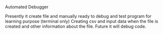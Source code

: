 Automated Debugger

Presently it create file and manually ready to debug and test program for learning purpose (terminal only)
Creating csv and input data when the file is created and other information about the file.
Future it will debug code.

